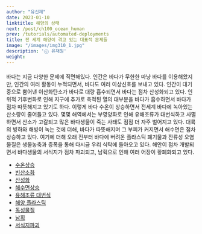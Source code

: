 ```yaml
---
author: "유신재"
date: 2023-01-10
linktitle: 해양의 상태
next: /post/ch100_ocean_human
prev: /tutorials/automated-deployments
title: 전 세계 해양이 겪고 있는 대표적 문제들
image: "/images/img310_1.jpg"
description: 'ⓒ 유채원'
weight: 
---
```


####

바다는 지금 다양한 문제에 직면해있다. 인간은 바다가 무한한 마냥 바다를 이용해왔지만, 인간의 여러 활동이 누적되면서, 바다도 여러 이상신호를 보내고 있다. 인간이 대기 중으로 뿜어낸 이산화탄소가 바다로 대량 흡수되면서 바다는 점차 산성화되고 있다. 인위적 기후변화로 인해 지구에 추가로 축적된 열의 대부분을 바다가 흡수하면서 바다가 점차 따뜻해지고 있기도 하다. 이렇게 바다 수온이 상승하면서 전세계 바다에 녹아있는 산소량이 줄어들고 있다. 몇몇 해역에서는 부영양화로 인해 유해조류가 대번식하고 사멸하면서 산소가 고갈되고 많은 바다생물이 죽는 사태도 점점 더 자주 벌어지고 있다. 대륙의 빙하와 해빙이 녹는 것에 더해, 바다가 따뜻해지며 그 부피가 커지면서 해수면은 점차 상승하고 있다. 여기에 더해 오래 전부터 바다에 버려온 플라스틱 폐기물과 잔류성 오염물질은 생물농축과 증폭을 통해 다시금 우리 식탁에 돌아오고 있다. 해안이 점차 개발되면서 바다생물의 서식지가 점차 파괴되고, 남획으로 인해 여러 어장이 황폐화되고 있다.


- [수온상승]()
- [빈산소화]()
- [산성화]()
- [해수면상승]()
- [유해조류 대번식]()
- [해양 플라스틱]()
- [독성물질]()
- [남획]()
- [서식지파괴]()

